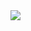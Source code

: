 <img src="https://github-readme-stats.vercel.app/api?username=platonovdi&show_icons=true&count_private=true&theme=graywhite">